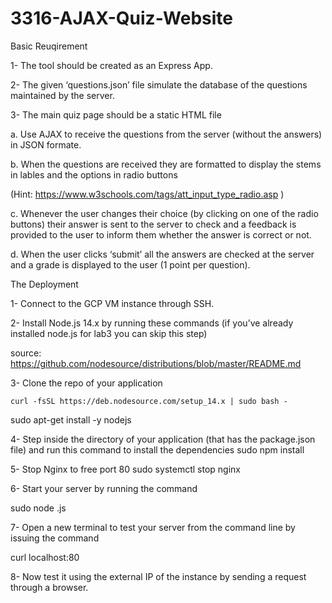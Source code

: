 # 3316-AJAX-Quiz-Website

Basic Reuqirement

1- The tool should be created as an Express App.

2- The given ‘questions.json’ file simulate the database of the questions maintained by the server.

3- The main quiz page should be a static HTML file

a. Use AJAX to receive the questions from the server (without the answers) in JSON formate.

b. When the questions are received they are formatted to display the stems in lables and the options in radio buttons

(Hint: https://www.w3schools.com/tags/att_input_type_radio.asp )

c. Whenever the user changes their choice (by clicking on one of the radio buttons) their answer is sent to the server to check and a feedback is provided to the user to inform them whether the answer is correct or not.

d. When the user clicks ‘submit’ all the answers are checked at the server and a grade is displayed to the user (1 point per question).


The Deployment

1- Connect to the GCP VM instance through SSH.

2- Install Node.js 14.x by running these commands (if you’ve already installed node.js for lab3 you
can skip this step)

source: https://github.com/nodesource/distributions/blob/master/README.md

3- Clone the repo of your application

    curl -fsSL https://deb.nodesource.com/setup_14.x | sudo bash -
 sudo apt-get install -y nodejs
  
4- Step inside the directory of your application (that has the package.json file) and run this command to install the dependencies
sudo npm install

5- Stop Nginx to free port 80 sudo systemctl stop nginx

6- Start your server by running the command

sudo node <nameOfYourFile>.js
    
7- Open a new terminal to test your server from the command line by issuing the command
    
curl localhost:80
    
8- Now test it using the external IP of the instance by sending a request through a browser.
